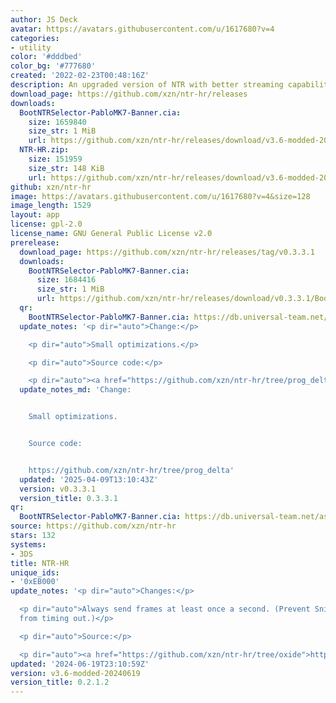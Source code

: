 ```yaml
---
author: JS Deck
avatar: https://avatars.githubusercontent.com/u/1617680?v=4
categories:
- utility
color: '#dddbed'
color_bg: '#777680'
created: '2022-02-23T00:48:16Z'
description: An upgraded version of NTR with better streaming capabilities.
download_page: https://github.com/xzn/ntr-hr/releases
downloads:
  BootNTRSelector-PabloMK7-Banner.cia:
    size: 1659840
    size_str: 1 MiB
    url: https://github.com/xzn/ntr-hr/releases/download/v3.6-modded-20240619/BootNTRSelector-PabloMK7-Banner.cia
  NTR-HR.zip:
    size: 151959
    size_str: 148 KiB
    url: https://github.com/xzn/ntr-hr/releases/download/v3.6-modded-20240619/NTR-HR.zip
github: xzn/ntr-hr
image: https://avatars.githubusercontent.com/u/1617680?v=4&size=128
image_length: 1529
layout: app
license: gpl-2.0
license_name: GNU General Public License v2.0
prerelease:
  download_page: https://github.com/xzn/ntr-hr/releases/tag/v0.3.3.1
  downloads:
    BootNTRSelector-PabloMK7-Banner.cia:
      size: 1684416
      size_str: 1 MiB
      url: https://github.com/xzn/ntr-hr/releases/download/v0.3.3.1/BootNTRSelector-PabloMK7-Banner.cia
  qr:
    BootNTRSelector-PabloMK7-Banner.cia: https://db.universal-team.net/assets/images/qr/prerelease/bootntrselector-pablomk7-banner-cia.png
  update_notes: '<p dir="auto">Change:</p>

    <p dir="auto">Small optimizations.</p>

    <p dir="auto">Source code:</p>

    <p dir="auto"><a href="https://github.com/xzn/ntr-hr/tree/prog_delta">https://github.com/xzn/ntr-hr/tree/prog_delta</a></p>'
  update_notes_md: 'Change:


    Small optimizations.


    Source code:


    https://github.com/xzn/ntr-hr/tree/prog_delta'
  updated: '2025-04-09T13:10:43Z'
  version: v0.3.3.1
  version_title: 0.3.3.1
qr:
  BootNTRSelector-PabloMK7-Banner.cia: https://db.universal-team.net/assets/images/qr/bootntrselector-pablomk7-banner-cia.png
source: https://github.com/xzn/ntr-hr
stars: 132
systems:
- 3DS
title: NTR-HR
unique_ids:
- '0xEB000'
update_notes: '<p dir="auto">Changes:</p>

  <p dir="auto">Always send frames at least once a second. (Prevent Snickerstream
  from timing out.)</p>

  <p dir="auto">Source:</p>

  <p dir="auto"><a href="https://github.com/xzn/ntr-hr/tree/oxide">https://github.com/xzn/ntr-hr/tree/oxide</a></p>'
updated: '2024-06-19T23:10:59Z'
version: v3.6-modded-20240619
version_title: 0.2.1.2
---
```

